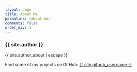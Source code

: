 ```yaml
---
layout: page
title: About Me
permalink: /about-me/
comments: false
order_nav: 1
---
```



### {{ site.author }}

{{ site.author_about | escape }}

Find some of my projects on GitHub: <a href="http://github.com/{{ site.github_username }}">{{ site.github_username }}</a>
